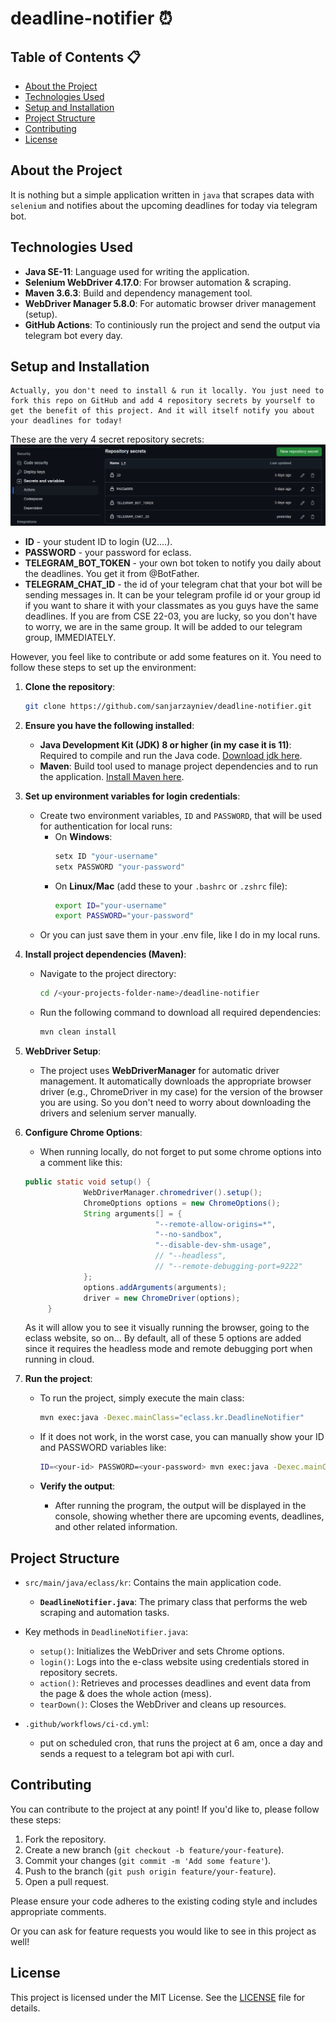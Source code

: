 # deadline-notifier ⏰

## Table of Contents 📋

- [About the Project](#about-the-project)
- [Technologies Used](#technologies-used)
- [Setup and Installation](#setup-and-installation)
- [Project Structure](#project-structure)
- [Contributing](#contributing)
- [License](#license)

## About the Project

It is nothing but a simple application written in `java` that scrapes data with `selenium` and notifies about the upcoming deadlines for today via telegram bot.

## Technologies Used

- **Java SE-11**: Language used for writing the application.
- **Selenium WebDriver 4.17.0**: For browser automation & scraping.
- **Maven 3.6.3**: Build and dependency management tool.
- **WebDriver Manager 5.8.0**: For automatic browser driver management (setup).
- **GitHub Actions**: To continiously run the project and send the output via telegram bot every day.

## Setup and Installation

```
Actually, you don't need to install & run it locally. You just need to fork this repo on GitHub and add 4 repository secrets by yourself to get the benefit of this project. And it will itself notify you about your deadlines for today!
```

These are the very 4 secret repository secrets:
![Repo Secrets](./images/secrets.png)

- **ID** - your student ID to login (U2....).
- **PASSWORD** - your password for eclass.
- **TELEGRAM_BOT_TOKEN** - your own bot token to notify you daily about the deadlines. You get it from @BotFather.
- **TELEGRAM_CHAT_ID** - the id of your telegram chat that your bot will be sending messages in. It can be your telegram profile id or your group id if you want to share it with your classmates as you guys have the same deadlines. If you are from CSE 22-03, you are lucky, so you don't have to worry, we are in the same group. It will be added to our telegram group, IMMEDIATELY.

However, you feel like to contribute or add some features on it. You need to follow these steps to set up the environment:

1. **Clone the repository**:
   ```bash
   git clone https://github.com/sanjarzayniev/deadline-notifier.git

2. **Ensure you have the following installed**:
   - **Java Development Kit (JDK) 8 or higher (in my case it is 11)**: Required to compile and run the Java code. [Download jdk here](https://www.oracle.com/java/technologies/javase-downloads.html).
   - **Maven**: Build tool used to manage project dependencies and to run the application. [Install Maven here](https://maven.apache.org/install.html).

3. **Set up environment variables for login credentials**:
   - Create two environment variables, `ID` and `PASSWORD`, that will be used for authentication for local runs:
     - On **Windows**:
       ```bash
       setx ID "your-username"
       setx PASSWORD "your-password"
       ```
     - On **Linux/Mac** (add these to your `.bashrc` or `.zshrc` file):
       ```bash
       export ID="your-username"
       export PASSWORD="your-password"
       ```
    - Or you can just save them in your .env file, like I do in my local runs.

3. **Install project dependencies (Maven)**:
   - Navigate to the project directory:
     ```bash
     cd /<your-projects-folder-name>/deadline-notifier
     ```
   - Run the following command to download all required dependencies:
     ```bash
     mvn clean install
     ```

4. **WebDriver Setup**:
   - The project uses **WebDriverManager** for automatic driver management. It automatically downloads the appropriate browser driver (e.g., ChromeDriver in my case) for the version of the browser you are using. So you don't need to worry about downloading the drivers and selenium server manually.

5. **Configure Chrome Options**:
   - When running locally, do not forget to put some chrome options into a comment like this:
   ```java
   public static void setup() {
                WebDriverManager.chromedriver().setup();
                ChromeOptions options = new ChromeOptions();
                String arguments[] = {
                                "--remote-allow-origins=*",
                                "--no-sandbox",
                                "--disable-dev-shm-usage",
                                // "--headless",
                                // "--remote-debugging-port=9222"
                };
                options.addArguments(arguments);
                driver = new ChromeDriver(options);
        }
   ```
   As it will allow you to see it visually running the browser, going to the eclass website, so on... By default, all of these 5 options are added since it requires the headless mode and remote debugging port when running in cloud.

6. **Run the project**:
   - To run the project, simply execute the main class:
     ```bash
     mvn exec:java -Dexec.mainClass="eclass.kr.DeadlineNotifier"
     ```
   - If it does not work, in the worst case, you can manually show your ID and PASSWORD variables like:
      ```bash
     ID=<your-id> PASSWORD=<your-password> mvn exec:java -Dexec.mainClass="eclass.kr.DeadlineNotifier"
     ```

   - **Verify the output**:
     - After running the program, the output will be displayed in the console, showing whether there are upcoming events, deadlines, and other related information.


## Project Structure

- `src/main/java/eclass/kr`: Contains the main application code.
  - **`DeadlineNotifier.java`**: The primary class that performs the web scraping and automation tasks.
  
- Key methods in `DeadlineNotifier.java`:
  - `setup()`: Initializes the WebDriver and sets Chrome options.
  - `login()`: Logs into the e-class website using credentials stored in repository secrets.
  - `action()`: Retrieves and processes deadlines and event data from the page & does the whole action (mess).
  - `tearDown()`: Closes the WebDriver and cleans up resources.

- `.github/workflows/ci-cd.yml`:
  - put on scheduled cron, that runs the project at 6 am, once a day and sends a request to a telegram bot api with curl.

## Contributing

You can contribute to the project at any point! If you'd like to, please follow these steps:

1. Fork the repository.
2. Create a new branch (`git checkout -b feature/your-feature`).
3. Commit your changes (`git commit -m 'Add some feature'`).
4. Push to the branch (`git push origin feature/your-feature`).
5. Open a pull request.

Please ensure your code adheres to the existing coding style and includes appropriate comments.

Or you can ask for feature requests you would like to see in this project as well!

## License

This project is licensed under the MIT License. See the [LICENSE](./LICENCE) file for details.
